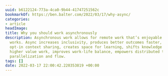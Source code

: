 ```yaml
---
uuid: b6122124-773a-4ca0-9b44-41747251562c
bookmarkOf: https://ben.balter.com/2022/03/17/why-async/
categories:
- article
headImage:
title: Why you should work asynchronously
description: Asynchronous work allows for remote work that’s enjoyable and that actually
  works. Async increases inclusivity, produces better outcomes faster, allows for
  opt-in context sharing, creates space for learning, shifts knowledge workers to
  higher value work, improves work-life balance, empowers distributed teams, and enables
  parallelization and flow.
tags: []
date: 2022-03-17 22:00:42.220353819 +00:00
---
```

